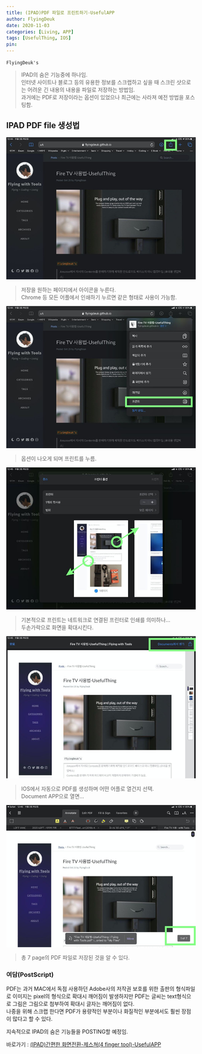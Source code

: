 ```yaml
---
title: (IPAD)PDF 파일로 프린트하기-UsefulAPP
author: FlyingDeuk
date: 2020-11-03
categories: [Living, APP]
tags: [UsefulThing, IOS]
pin:
---
```


`FlyingDeuk's`
> IPAD의 숨은 기능중에 하나임. <br>
인터넷 사이트나 블로그 등의 유용한 정보를 스크랩하고 싶을 때 스크린 샷으로는 어려운 긴 내용의 내용을 파일로 저장하는 방법임. <br>
과거에는 PDF로 저장이라는 옵션이 있었으나 최근에는 사라져 예전 방법을 포스팅함.


## IPAD PDF file 생성법

![pdf](/img/living/ipad/pdf1.jpeg)
>저장을 원하는 페이지에서 아이콘을 누른다. <br>
Chrome 등 모든 어플에서 인쇄하기 누르면 같은 형태로 사용이 가능함.

![pdf](/img/living/ipad/pdf2.jpeg)
>옵션이 나오게 되며 프린트를 누름.

![pdf](/img/living/ipad/pdf3.jpeg)
>기본적으로 프린트는 네트워크로 연결된 프린터로 인쇄를 의미하나... <br>
두손가락으로 화면을 확대시킨다.

![pdf](/img/living/ipad/pdf4.jpeg)
>IOS에서 자동으로 PDF를 생성하며 어떤 어플로 열건지 선택. <br>
Document APP으로 열면...

![pdf](/img/living/ipad/pdf5.jpeg)
>총 7 page의 PDF 파일로 저장된 것을 알 수 있다.

### 여담(PostScript)
PDF는 과거 MAC에서 독점 사용하던 Adobe사의 저작권 보호를 위한 출판의 형식파일로 이미지는 pixel의 형식으로 확대시 깨어짐이 발생하지만 PDF는 글씨는 text형식으로 그림은 그림으로 첨부하여 확대시 글자는 깨어짐이 없다. <br>
나중을 위해 스크랩 한다면 PDF가 용량적인 부분이나 화질적인 부분에서도 훨씬 장점이 많다고 할 수 있다.


지속적으로 IPAD의 숨은 기능들을 POSTING할 예정임.

바로가기 : [(IPAD)간편한 화면전환-제스쳐(4 finger tool)-UsefulAPP](/posts/Ipad4fing.md)
